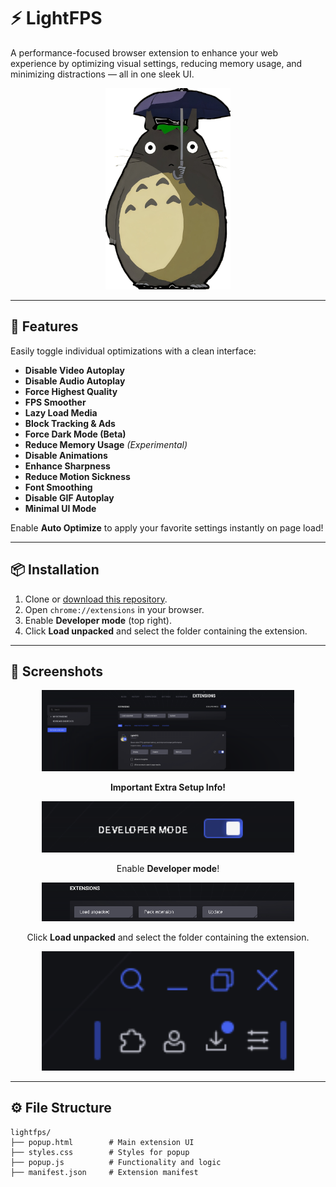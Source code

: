 # ⚡ LightFPS

A performance-focused browser extension to enhance your web experience by optimizing visual settings, reducing memory usage, and minimizing distractions — all in one sleek UI.

<p align="center">
  <img src="https://github.com/KloBraticc/LightFPS/blob/main/Icon.png" alt="LightFPS Banner" width="200"/>
</p>

---

## 🚀 Features

Easily toggle individual optimizations with a clean interface:

- **Disable Video Autoplay**  
- **Disable Audio Autoplay**  
- **Force Highest Quality**  
- **FPS Smoother**  
- **Lazy Load Media**  
- **Block Tracking & Ads**  
- **Force Dark Mode (Beta)**  
- **Reduce Memory Usage** *(Experimental)*  
- **Disable Animations**  
- **Enhance Sharpness**  
- **Reduce Motion Sickness**  
- **Font Smoothing**  
- **Disable GIF Autoplay**  
- **Minimal UI Mode**

Enable **Auto Optimize** to apply your favorite settings instantly on page load!

---

## 📦 Installation

1. Clone or [download this repository](https://github.com/KloBraticc/LightFPS).  
2. Open `chrome://extensions` in your browser.  
3. Enable **Developer mode** (top right).  
4. Click **Load unpacked** and select the folder containing the extension.

---

## 📸 Screenshots

<p align="center">
  <img src="https://github.com/KloBraticc/LightFPS/blob/main/Image1.png" alt="LightFPS UI Screenshot" width="80%"/>
</p>

<p align="center">
  <strong>Important Extra Setup Info!</strong>
</p>

<p align="center">
  <img src="https://github.com/KloBraticc/LightFPS/blob/main/Image2.png" alt="Extra Setup" width="80%"/>
</p>

<p align="center">
  Enable <strong>Developer mode</strong>!
</p>

<p align="center">
  <img src="https://github.com/KloBraticc/LightFPS/blob/main/Image3.png" alt="Enable Developer Mode" width="80%"/>
</p>

<p align="center">
  Click <strong>Load unpacked</strong> and select the folder containing the extension.
</p>

<p align="center">
  <img src="https://github.com/KloBraticc/LightFPS/blob/main/Image4.png" alt="Load Unpacked" width="80%"/>
</p>


---

## ⚙️ File Structure

```plaintext
lightfps/
├── popup.html        # Main extension UI
├── styles.css        # Styles for popup
├── popup.js          # Functionality and logic
├── manifest.json     # Extension manifest
